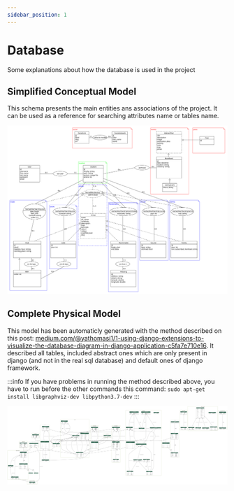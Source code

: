 ```yaml
---
sidebar_position: 1
---
```


# Database

Some explanations about how the database is used in the project

## Simplified Conceptual Model

This schema presents the main entities ans associations of the project. It can be used as a reference for searching attributes name or tables name.

[![schema_bdd.svg](/schema_bdd_simplified.svg)](/schema_bdd_simplified.svg)

## Complete Physical Model

This model has been automaticly generated with the method described on this post: [medium.com/@yathomasi1/1-using-django-extensions-to-visualize-the-database-diagram-in-django-application-c5fa7e710e16](https://medium.com/@yathomasi1/1-using-django-extensions-to-visualize-the-database-diagram-in-django-application-c5fa7e710e16). It described all tables, included abstract ones which are only present in django (and not in the real sql database) and default ones of django framework.

:::info
If you have problems in running the method described above, you have to run before the other commands this command:
`sudo apt-get install libgraphviz-dev libpython3.7-dev`
:::

[![schema_bdd_complete.png](/schema_bdd_complete.png)](/schema_bdd_complete.png)
